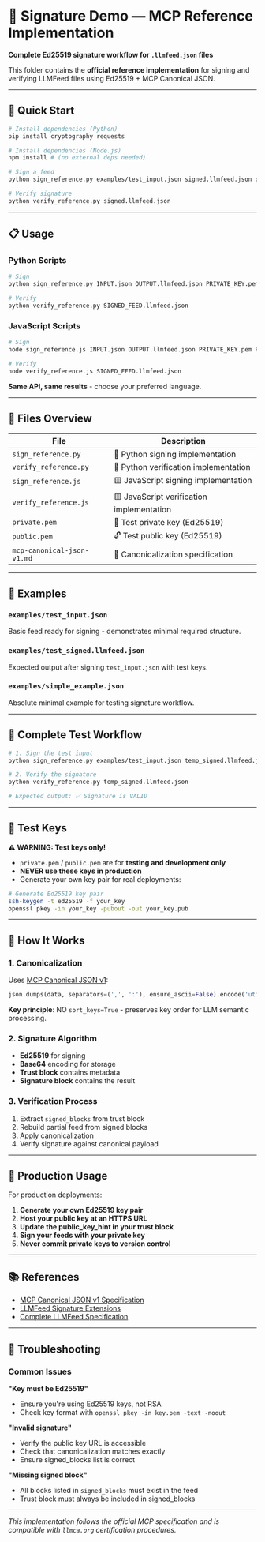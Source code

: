 # 🔐 Signature Demo — MCP Reference Implementation

**Complete Ed25519 signature workflow for `.llmfeed.json` files**

This folder contains the **official reference implementation** for signing and verifying LLMFeed files using Ed25519 + MCP Canonical JSON.

---

## 🎯 Quick Start

```bash
# Install dependencies (Python)
pip install cryptography requests

# Install dependencies (Node.js) 
npm install # (no external deps needed)

# Sign a feed
python sign_reference.py examples/test_input.json signed.llmfeed.json private.pem https://example.com/public.pem

# Verify signature
python verify_reference.py signed.llmfeed.json
```

---

## 📋 Usage

### Python Scripts

```bash
# Sign
python sign_reference.py INPUT.json OUTPUT.llmfeed.json PRIVATE_KEY.pem PUBLIC_KEY_URL

# Verify
python verify_reference.py SIGNED_FEED.llmfeed.json
```

### JavaScript Scripts

```bash
# Sign  
node sign_reference.js INPUT.json OUTPUT.llmfeed.json PRIVATE_KEY.pem PUBLIC_KEY_URL

# Verify
node verify_reference.js SIGNED_FEED.llmfeed.json
```

**Same API, same results** - choose your preferred language.

---

## 🔧 Files Overview

| File | Description |
|------|-------------|
| `sign_reference.py` | 🐍 Python signing implementation |
| `verify_reference.py` | 🐍 Python verification implementation |
| `sign_reference.js` | 🟨 JavaScript signing implementation |
| `verify_reference.js` | 🟨 JavaScript verification implementation |
| `private.pem` | 🔑 Test private key (Ed25519) |
| `public.pem` | 🔓 Test public key (Ed25519) |
| `mcp-canonical-json-v1.md` | 📄 Canonicalization specification |

---

## 📁 Examples

### `examples/test_input.json`
Basic feed ready for signing - demonstrates minimal required structure.

### `examples/test_signed.llmfeed.json`  
Expected output after signing `test_input.json` with test keys.

### `examples/simple_example.json`
Absolute minimal example for testing signature workflow.

---

## 🧪 Complete Test Workflow

```bash
# 1. Sign the test input
python sign_reference.py examples/test_input.json temp_signed.llmfeed.json private.pem https://example.com/public.pem

# 2. Verify the signature
python verify_reference.py temp_signed.llmfeed.json

# Expected output: ✅ Signature is VALID
```

---

## 🔐 Test Keys

**⚠️ WARNING: Test keys only!**

- `private.pem` / `public.pem` are for **testing and development only**
- **NEVER use these keys in production**
- Generate your own key pair for real deployments:

```bash
# Generate Ed25519 key pair
ssh-keygen -t ed25519 -f your_key
openssl pkey -in your_key -pubout -out your_key.pub
```

---

## 🔬 How It Works

### 1. **Canonicalization**
Uses [MCP Canonical JSON v1](./mcp-canonical-json-v1.md):
```python
json.dumps(data, separators=(',', ':'), ensure_ascii=False).encode('utf-8')
```

**Key principle**: NO `sort_keys=True` - preserves key order for LLM semantic processing.

### 2. **Signature Algorithm**
- **Ed25519** for signing
- **Base64** encoding for storage
- **Trust block** contains metadata
- **Signature block** contains the result

### 3. **Verification Process**
1. Extract `signed_blocks` from trust block
2. Rebuild partial feed from signed blocks
3. Apply canonicalization
4. Verify signature against canonical payload

---

## 🚀 Production Usage

For production deployments:

1. **Generate your own Ed25519 key pair**
2. **Host your public key at an HTTPS URL**
3. **Update the public_key_hint in your trust block**
4. **Sign your feeds with your private key**
5. **Never commit private keys to version control**

---

## 📚 References

- [MCP Canonical JSON v1 Specification](./mcp-canonical-json-v1.md)
- [LLMFeed Signature Extensions](../../03_llmfeed_extensions/llmfeed_extensions_signatures.md)
- [Complete LLMFeed Specification](../../01_llmfeed/)

---

## 🐛 Troubleshooting

### Common Issues

**"Key must be Ed25519"**
- Ensure you're using Ed25519 keys, not RSA
- Check key format with `openssl pkey -in key.pem -text -noout`

**"Invalid signature"**  
- Verify the public key URL is accessible
- Check that canonicalization matches exactly
- Ensure signed_blocks list is correct

**"Missing signed block"**
- All blocks listed in `signed_blocks` must exist in the feed
- Trust block must always be included in signed_blocks

---

*This implementation follows the official MCP specification and is compatible with `llmca.org` certification procedures.*